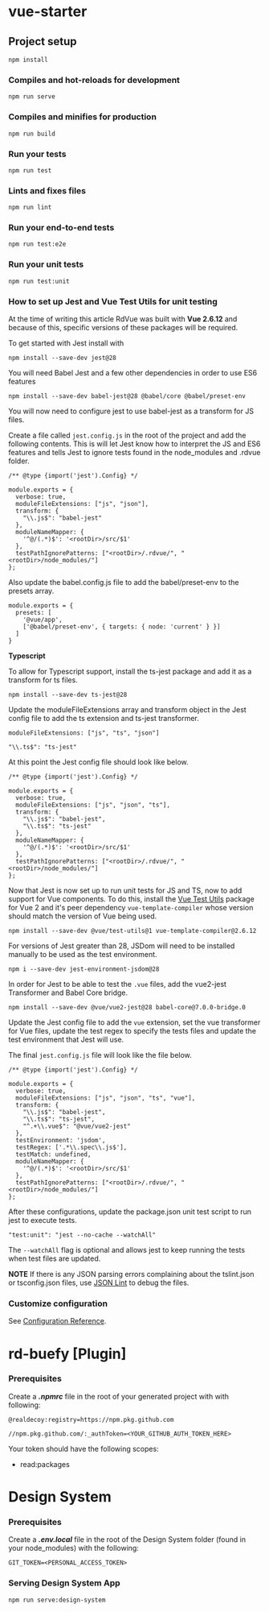 # vue-starter

## Project setup

```
npm install
```

### Compiles and hot-reloads for development

```
npm run serve
```

### Compiles and minifies for production

```
npm run build
```

### Run your tests

```
npm run test
```

### Lints and fixes files

```
npm run lint
```

### Run your end-to-end tests

```
npm run test:e2e
```

### Run your unit tests

```
npm run test:unit
```


### How to set up Jest and Vue Test Utils for unit testing

At the time of writing this article RdVue was built with **Vue 2.6.12** and because of this, specific versions of these packages will be required.

To get started with Jest install with 
```
npm install --save-dev jest@28
```

You will need Babel Jest and a few other dependencies in order to use ES6 features
```
npm install --save-dev babel-jest@28 @babel/core @babel/preset-env
```

You will now need to configure jest to use babel-jest as a transform for JS files.

Create a file called `jest.config.js` in the root of the project and add the following contents. This is will let Jest know how to interpret the JS and ES6 features and tells Jest to ignore tests found in the node_modules and .rdvue folder. 

```
/** @type {import('jest').Config} */

module.exports = {
  verbose: true,
  moduleFileExtensions: ["js", "json"],
  transform: {
    "\\.js$": "babel-jest"
  },
  moduleNameMapper: {
    '^@/(.*)$': '<rootDir>/src/$1'
  },
  testPathIgnorePatterns: ["<rootDir>/.rdvue/", "<rootDir>/node_modules/"]
};

```

Also update the babel.config.js file to add the babel/preset-env to the presets array. 

```
module.exports = {
  presets: [
    '@vue/app',
    ['@babel/preset-env', { targets: { node: 'current' } }]
  ]
}
```


**Typescript**

To allow for Typescript support, install the ts-jest package and add it as a transform for ts files. 

```
npm install --save-dev ts-jest@28
```

Update the moduleFileExtensions array and transform object in the Jest config file to add the ts extension and ts-jest transformer. 

```
moduleFileExtensions: ["js", "ts", "json"]
```

```
"\\.ts$": "ts-jest"
```


At this point the Jest config file should look like below. 

```
/** @type {import('jest').Config} */

module.exports = {
  verbose: true,
  moduleFileExtensions: ["js", "json", "ts"],
  transform: {
    "\\.js$": "babel-jest",
    "\\.ts$": "ts-jest"
  },
  moduleNameMapper: {
    '^@/(.*)$': '<rootDir>/src/$1'
  },
  testPathIgnorePatterns: ["<rootDir>/.rdvue/", "<rootDir>/node_modules/"]
};
```


Now that Jest is now set up to run unit tests for JS and TS, now to add support for Vue components. To do this, install the [Vue Test Utils](https://github.com/vuejs/vue-test-utils/) package for Vue 2 and it's peer dependency `vue-template-compiler` whose version should match the version of Vue being used. 

```
npm install --save-dev @vue/test-utils@1 vue-template-compiler@2.6.12
```

For versions of Jest greater than 28, JSDom will need to be installed manually to be used as the test environment. 

```
npm i --save-dev jest-environment-jsdom@28
```

In order for Jest to be able to test the `.vue` files, add the vue2-jest Transformer and Babel Core bridge.

```
npm install --save-dev @vue/vue2-jest@28 babel-core@7.0.0-bridge.0
```

Update the Jest config file to add the `vue` extension, set the vue transformer for Vue files, update the test regex to specify the tests files and update the test environment that Jest will use. 

The final `jest.config.js` file will look like the file below. 

```
/** @type {import('jest').Config} */

module.exports = {
  verbose: true,
  moduleFileExtensions: ["js", "json", "ts", "vue"],
  transform: {
    "\\.js$": "babel-jest",
    "\\.ts$": "ts-jest",
    "^.+\\.vue$": "@vue/vue2-jest"
  },
  testEnvironment: 'jsdom',
  testRegex: ['.*\\.spec\\.js$'],
  testMatch: undefined,
  moduleNameMapper: {
    '^@/(.*)$': '<rootDir>/src/$1'
  },
  testPathIgnorePatterns: ["<rootDir>/.rdvue/", "<rootDir>/node_modules/"]
};
```

After these configurations, update the package.json unit test script to run jest to execute tests. 

```
"test:unit": "jest --no-cache --watchAll"
```

The `--watchAll` flag is optional and allows jest to keep running the tests when test files are updated. 


**NOTE**
If there is any JSON parsing errors complaining about the tslint.json or tsconfig.json files, use [JSON Lint](https://jsonlint.com/) to debug the files. 





### Customize configuration

See [Configuration Reference](https://cli.vuejs.org/config/).

# rd-buefy [Plugin] 

### Prerequisites

Create a **_.npmrc_** file in the root of your generated project with with following:

`@realdecoy:registry=https://npm.pkg.github.com`

`//npm.pkg.github.com/:_authToken=<YOUR_GITHUB_AUTH_TOKEN_HERE>`

Your token should have the following scopes:  
- read:packages

# Design System

### Prerequisites

Create a **_.env.local_** file in the root of the Design System folder (found in your node_modules) with the following:

`GIT_TOKEN=<PERSONAL_ACCESS_TOKEN>`

### Serving Design System App

<!-- > To serve the design system web app run the following command:  -->
``` 
npm run serve:design-system
```


